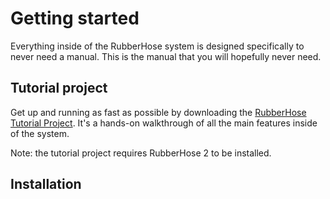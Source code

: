 # Getting started

Everything inside of the RubberHose system is designed specifically to never need a manual. This is the manual that you will hopefully never need. 

## Tutorial project

<Screenshot 
    url="/rubberhose2/tutorial.gif" 
    alt="RH2 build buttons"
    width="400px" 
    right />

Get up and running as fast as possible by downloading the [RubberHose Tutorial Project](). It's a hands-on walkthrough of all the main features inside of the system. 

Note: the tutorial project requires RubberHose 2 to be installed. 


<!-- <img class="zoom" src="/install/Rubberhose-Install.png"> -->

## Installation
<Install 
    scriptUI 
    name="RubberHose 2"
    :hosts="['After Effects']"
/>